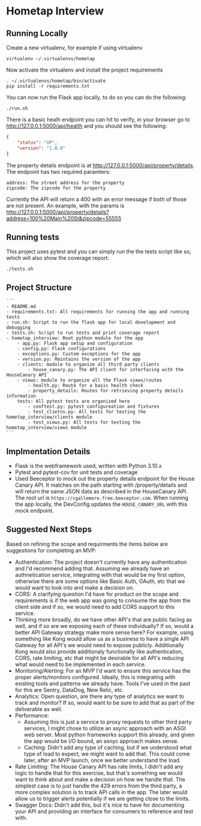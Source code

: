 # Hometap Interview

## Running Locally

Create a new virtualenv, for example if using virtualenv

    virtualenv ~/.virtualenvs/hometap

Now activate the virtualenv and install the project requirements
    
    . ~/.virtualenvs/hometap/bin/activate
    pip install -r requirements.txt

You can now run the Flask app locally, to do so you can do the following:

    ./run.sh

There is a basic healh endpoint you can hit to verify, in your browser go to http://127.0.0.1:5000/api/health and you should see the following:

```json
{
    "status": "UP",
    "version": "1.0.0"
}
```

The property details endpoint is at http://127.0.0.1:5000/api/property/details.  The endpoint has two required paramters:

    address: The street address for the property
    zipcode: The zipcode for the property

Currently the API will return a 400 with an error message if both of those are not
present.  An example, with the params is http://127.0.0.1:5000/api/property/details?address=100%20Main%20St&zipcode=55555

## Running tests

This project uses pytest and you can simply run the the tests script like so, which will also show the coverage report:

    ./tests.sh

## Project Structure

    ```
    - README.md
    - requirements.txt: All requirements for running the app and running tests
    - run.sh: Script to run the flask app for local development and debugging
    - tests.sh: Script to run tests and print coverage report
    - hometap_interview: Root python module for the app
        - app.py: Flask app setup and configuration
        - config.py: Flask configurations
        - exceptions.py: Custom exceptions for the app
        - version.py: Maintains the version of the app
        - clients: module to organize all third party clients
            - house_canary.py: The API client for interfacing with the HouseCanary API
        - views: module to organize all the Flask views/routes
            - health.py: Route for a basic health check
            - property_details: Routes for retrieving property details information
        tests: All pytest tests are organized here
            - conftest.py: pytest configureation and fixtures
            - test_clietns.py: All tests for testing the hometap_interview/clients module
            - test_views.py: All tests for testing the hometap_interview/views module
    ```

## Implmentation Details

- Flask is the webframework used, written with Python 3.10.x
- Pytest and pytest-cov for unit tests and coverage
- Used Beeceptor to mock out the property details endpoint for the House Canary API.  It matches on the path starting with /property/details
  and will return the same JSON data as described in the HouseCanary API.  The root url is `https://cgallemore.free.beeceptor.com`.  When running
  the app locally, the DevConfig updates the `HOUSE_CANARY_URL` with this mock endpoint.

## Suggested Next Steps

Based on refining the scope and requirments the items below are suggestions for completing an MVP:

- Authentication: The project doesn't currently have any authentication and I'd recommend adding that.  Assuming we already have an authnetication service, integrating with
  that would be my first option, otherwise there are some options like Basic Auth, OAuth, etc that we would want to look into and make a decision on.
- CORS: A clarifying question I'd have for product on the scope and requirements is if the web app was going to consume the app from the client side and if so, we would need
  to add CORS support to this service.
- Thinking more broadly, do we have other API's that are public facing as well, and if so are we exposing each of these individually?  If so, would a better API Gateway strategy
  make more sense here?  For example, using something like Kong would allow us as a business to have a single API Gateway for all API's we would need to expose publicly.  Additionally
  Kong would also provide additionaly functionally like authentication, CORS, rate limiting, etc that might be desirable for all API's reducing what would need to be implemented in
  each service.
- Monitoring/Alerting: For an MVP I'd want to ensure this service has the proper alerts/monitors configured.  Ideally, this is integrating with existing tools and patterns we already 
  have.  Tools I've used in the past for this are Sentry, DataDog, New Relic, etc.
- Analytics: Open question, are there any type of analytics we want to track and monitor?  If so, would want to be sure to add that as part of the deliverable as well.
- Performance:  
  - Assuming this is just a service to proxy requests to other third party services, I might chose to utilize an async approach with an ASGI web server.  Most python
    frameworks support this already, and given the app would be I/O bound, an asnyc approach makes sense. 
  - Caching: Didn't add any type of caching, but if we understood what type of load to expect, we might want to add that.  This could come later, after an MVP launch, once we better understand the load.
- Rate Limiting: The House Canary API has rate limits, I didn't add any logic to handle that for this exercise, but that's something we would want to think about and make a decision on
  how we handle that.  The simplest case is to just handle the 429 errors from the third party, a more complex solution is to track API calls in the app.  The later would allow us to
  trigger alerts potentially if we are getting close to the limits.
- Swagger Docs:  Didn't add this, but it's nice to have for documenting your API and providing an interface for consumers to reference and test with.
